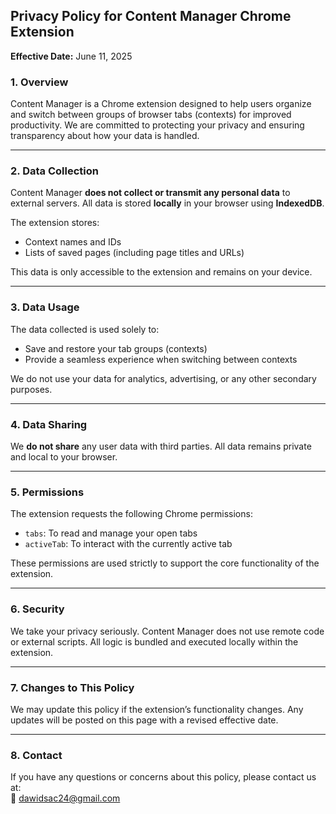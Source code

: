 ## **Privacy Policy for Content Manager Chrome Extension**

**Effective Date:** June 11, 2025

### 1. **Overview**

Content Manager is a Chrome extension designed to help users organize and switch between groups of browser tabs (contexts) for improved productivity. We are committed to protecting your privacy and ensuring transparency about how your data is handled.

---

### 2. **Data Collection**

Content Manager **does not collect or transmit any personal data** to external servers. All data is stored **locally** in your browser using **IndexedDB**.

The extension stores:

- Context names and IDs
- Lists of saved pages (including page titles and URLs)

This data is only accessible to the extension and remains on your device.

---

### 3. **Data Usage**

The data collected is used solely to:

- Save and restore your tab groups (contexts)
- Provide a seamless experience when switching between contexts

We do not use your data for analytics, advertising, or any other secondary purposes.

---

### 4. **Data Sharing**

We **do not share** any user data with third parties. All data remains private and local to your browser.

---

### 5. **Permissions**

The extension requests the following Chrome permissions:

- `tabs`: To read and manage your open tabs
- `activeTab`: To interact with the currently active tab

These permissions are used strictly to support the core functionality of the extension.

---

### 6. **Security**

We take your privacy seriously. Content Manager does not use remote code or external scripts. All logic is bundled and executed locally within the extension.

---

### 7. **Changes to This Policy**

We may update this policy if the extension’s functionality changes. Any updates will be posted on this page with a revised effective date.

---

### 8. **Contact**

If you have any questions or concerns about this policy, please contact us at:  
📧 dawidsac24@gmail.com
